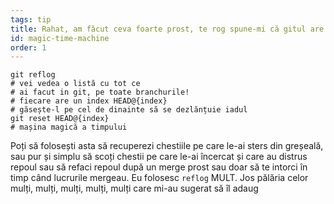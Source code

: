```yaml
---
tags: tip
title: Rahat, am făcut ceva foarte prost, te rog spune-mi că gitul are o mașină magică a timpului!?!
id: magic-time-machine
order: 1
---
```


```git
git reflog
# vei vedea o listă cu tot ce 
# ai facut in git, pe toate branchurile!
# fiecare are un index HEAD@{index}
# găsește-l pe cel de dinainte să se dezlănțuie iadul
git reset HEAD@{index}
# mașina magică a timpului
```

Poți să folosești asta să recuperezi chestiile pe care le-ai sters din greșeală, sau pur și simplu să scoți chestii pe care le-ai încercat și care au distrus repoul sau să refaci repoul după un merge prost sau doar să te intorci în timp când lucrurile mergeau. Eu folosesc `reflog` MULT. Jos pălăria celor mulți, mulți, mulți, mulți, mulți care mi-au sugerat să îl adaug
